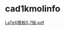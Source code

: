 # cad1kmolinfo
[LaTeX模板0.7版.pdf](https://github.com/mdecourse/4072pj1/blob/master/LaTeX%E6%A8%A1%E6%9D%BF/LaTex%E6%A8%A1%E6%9D%BF0.7%E7%89%88.pdf)
